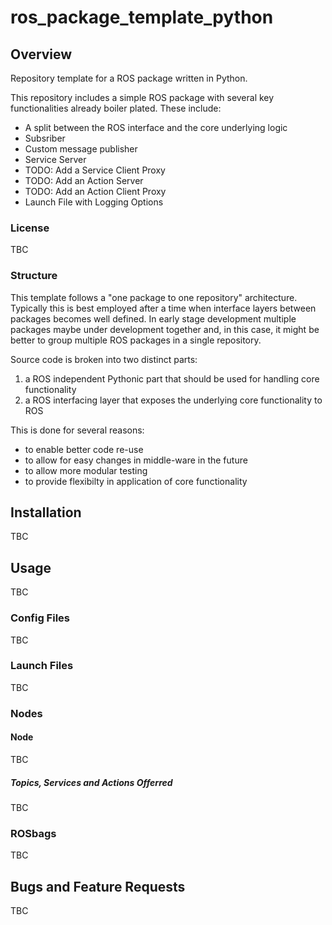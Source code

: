 # ros_package_template_python
## Overview
Repository template for a ROS package written in Python.

This repository includes a simple ROS package with several key functionalities already boiler plated.
These include:
- A split between the ROS interface and the core underlying logic
- Subsriber
- Custom message publisher
- Service Server
- TODO: Add a Service Client Proxy
- TODO: Add an Action Server
- TODO: Add an Action Client Proxy
- Launch File with Logging Options

### License
TBC

### Structure
This template follows a "one package to one repository" architecture.
Typically this is best employed after a time when interface layers between packages becomes well defined.
In early stage development multiple packages maybe under development together and, in this case, it might be better to group multiple ROS packages in a single repository.

Source code is broken into two distinct parts:
1. a ROS independent Pythonic part that should be used for handling core functionality
2. a ROS interfacing layer that exposes the underlying core functionality to ROS

This is done for several reasons:
- to enable better code re-use
- to allow for easy changes in middle-ware in the future
- to allow more modular testing
- to provide flexibilty in application of core functionality

## Installation
TBC

## Usage
TBC

### Config Files
TBC

### Launch Files
TBC

### Nodes
#### Node
TBC

##### Topics, Services and Actions Offerred
TBC

### ROSbags
TBC

## Bugs and Feature Requests
TBC
